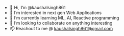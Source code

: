 - 👋 Hi, I’m @kaushalsingh861
- 👀 I’m interested in next gen Web Applications
- 🌱 I’m currently learning ML, AI, Reactive programming
- 💞️ I’m looking to collaborate on anything interesting
- 📫 Reachout to me @ kaushalsingh861@gmail.com

<!---
kaushalsingh861/kaushalsingh861 is a ✨ special ✨ repository because its `README.md` (this file) appears on your GitHub profile.
You can click the Preview link to take a look at your changes.
--->
